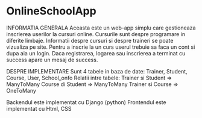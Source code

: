 # OnlineSchoolApp
INFORMATIA GENERALA
Aceasta este un web-app simplu care gestioneaza inscrierea userilor la cursuri online. Cursurile sunt despre programare in diferite limbaje. Informatii despre cursuri si despre traineri se poate vizualiza pe site.
Pentru a inscrie la un curs userul trebuie sa faca un cont si dupa aia un login. Daca registrarea, logarea sau inscrierea a terminat cu success apare un mesaj de success. 

DESPRE IMPLEMENTARE
Sunt 4 tabele in baza de date: Trainer, Student, Course, User, School_onfo
Relatii intre tabele:
Trainer si Student => ManyToMany
Course di Student => ManyToMany
Trainer si Course => OneToMany

Backendul este implementat cu Django (python)
Frontendul este implementat cu Html, CSS
